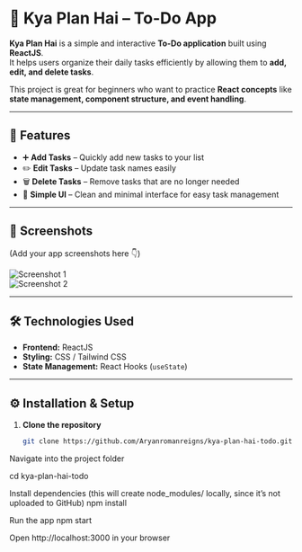 # 📝 Kya Plan Hai – To-Do App

**Kya Plan Hai** is a simple and interactive **To-Do application** built using **ReactJS**.  
It helps users organize their daily tasks efficiently by allowing them to **add, edit, and delete tasks**.  

This project is great for beginners who want to practice **React concepts** like **state management, component structure, and event handling**.

---

## 🚀 Features

- ➕ **Add Tasks** – Quickly add new tasks to your list  
- ✏️ **Edit Tasks** – Update task names easily  
- 🗑️ **Delete Tasks** – Remove tasks that are no longer needed  
- 🎨 **Simple UI** – Clean and minimal interface for easy task management  

---

## 📸 Screenshots

(Add your app screenshots here 👇)  

![Screenshot 1](path/to/screenshot1.png)  
![Screenshot 2](path/to/screenshot2.png)  

---

## 🛠️ Technologies Used

- **Frontend:** ReactJS  
- **Styling:** CSS / Tailwind CSS  
- **State Management:** React Hooks (`useState`)  

---

## ⚙️ Installation & Setup

1. **Clone the repository**  
   ```bash
   git clone https://github.com/Aryanromanreigns/kya-plan-hai-todo.git
Navigate into the project folder

cd kya-plan-hai-todo

Install dependencies (this will create node_modules/ locally, since it’s not uploaded to GitHub)
npm install

Run the app
npm start

Open http://localhost:3000 in your browser
